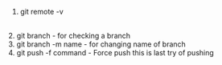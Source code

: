 1. git remote -v
<br>
2. git branch - for checking a branch
<br>
3. git branch -m name - for changing name of branch
<br>
4. git push -f command - Force push this is last try of pushing
<br>